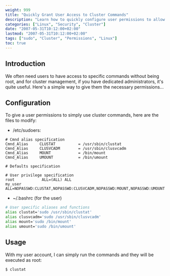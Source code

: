 ```yaml
---
weight: 999
title: "Quickly Grant User Access to Cluster Commands"
description: "Learn how to quickly configure user permissions to allow non-root users to execute cluster management commands."
categories: ["Linux", "Security", "Cluster"]
date: "2007-05-31T10:12:00+02:00"
lastmod: "2007-05-31T10:12:00+02:00"
tags: ["sudo", "Cluster", "Permissions", "Linux"]
toc: true
---
```


## Introduction

We often need users to have access to specific commands without being root, and for cluster management, if you have dedicated administrators, it's quite useful. Here's a simple way to give them the necessary permissions...

## Configuration

To give a user permissions to simply use cluster commands, here are the files to modify:

* /etc/sudoers:

```
# Cmnd alias specification
Cmnd_Alias     CLUSTAT          = /usr/sbin/clustat
Cmnd_Alias     CLUSVCADM        = /usr/sbin/clusvcadm
Cmnd_Alias     MOUNT            = /bin/mount
Cmnd_Alias     UMOUNT           = /bin/umount

# Defaults specification

# User privilege specification
root            ALL=(ALL) ALL
my_user          ALL=NOPASSWD:CLUSTAT,NOPASSWD:CLUSVCADM,NOPASSWD:MOUNT,NOPASSWD:UMOUNT
```

* ~/.bashrc (for the user)

```bash
# User specific aliases and functions
alias clustat='sudo /usr/sbin/clustat'
alias clusvcadm='sudo /usr/sbin/clusvcadm'
alias mount='sudo /bin/mount'
alias umount='sudo /bin/umount'
```

## Usage

With my user account, I can simply run the commands and they will be executed as root:

```bash
$ clustat
```
